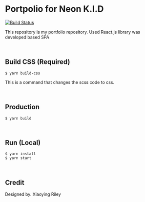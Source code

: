 # Portpolio for Neon K.I.D

[![Build Status](https://github.com/NEONKID/Portpolio-react/workflows/Deploy/badge.svg)](https://github.com/NEONKID/Portpolio-react/actions?workflow=Deploy)

This repository is my portfolio repository. Used React.js library was developed based SPA

<br />

## Build CSS (Required)

```
$ yarn build-css
```

This is a command that changes the scss code to css.

<br />

## Production

```
$ yarn build
```

<br />

## Run (Local)

```
$ yarn install
$ yarn start
```

<br />

## Credit

Designed by. Xiaoying Riley